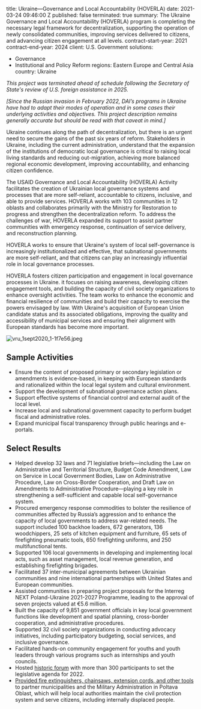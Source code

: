 
title: Ukraine—Governance and Local Accountability (HOVERLA)
date: 2021-03-24 09:46:00 Z
published: false
terminated: true
summary: The Ukraine Governance and Local Accountability (HOVERLA) program is completing
  the necessary legal framework for decentralization, supporting the operation of
  newly consolidated communities, improving services delivered to citizens, and advancing
  citizen engagement at all levels.
contract-start-year: 2021
contract-end-year: 2024
client: U.S. Government
solutions:
- Governance
- Institutional and Policy Reform
regions: Eastern Europe and Central Asia
country: Ukraine


<aside><em>This project was terminated ahead of schedule following the Secretary of State's review of U.S. foreign assistance in 2025.</em></aside>

*[Since the Russian invasion in February 2022, DAI’s programs in Ukraine have had to adapt their modes of operation and in some cases their underlying activities and objectives. This project description remains generally accurate but should be read with that caveat in mind.]*

Ukraine continues along the path of decentralization, but there is an urgent need to secure the gains of the past six years of reform. Stakeholders in Ukraine, including the current administration, understand that the expansion of the institutions of democratic local governance is critical to raising local living standards and reducing out-migration, achieving more balanced regional economic development, improving accountability, and enhancing citizen confidence.

The USAID Governance and Local Accountability (HOVERLA) Activity facilitates the creation of Ukrainian local governance systems and processes that are more self-reliant, accountable to citizens, inclusive, and able to provide services. HOVERLA works with 103 communities in 12 oblasts and collaborates primarily with the Ministry for Restoration to progress and strengthen the decentralization reform. To address the challenges of war, HOVERLA expanded its support to assist partner communities with emergency response, continuation of service delivery, and reconstruction planning.

HOVERLA works to ensure that Ukraine's system of local self-governance is increasingly institutionalized and effective, that subnational governments are more self-reliant, and that citizens can play an increasingly influential role in local governance processes.

HOVERLA fosters citizen participation and engagement in local governance processes in Ukraine. it focuses on raising awareness, developing citizen engagement tools, and building the capacity of civil society organizations to enhance oversight activities. The team works to enhance the economic and financial resilience of communities and build their capacity to exercise the powers envisaged by law. With Ukraine's acquisition of European Union candidate status and its associated obligations, improving the quality and accessibility of municipal services and ensuring their alignment with European standards has become more important.

![vru_1sept2020_1-1f7e56.jpeg](/uploads/vru_1sept2020_1-1f7e56.jpeg)

## Sample Activities

* Ensure the content of proposed primary or secondary legislation or amendments is evidence-based, in keeping with European standards and rationalized within the local legal system and cultural environment.
* Support the development of subnational governance action plans.
* Support effective systems of financial control and external audit of the local level.
* Increase local and subnational government capacity to perform budget fiscal and administrative roles.
* Expand municipal fiscal transparency through public hearings and e-portals.

## Select Results

* Helped develop 32 laws and 71 legislative briefs—including the Law on Administrative and Territorial Structure, Budget Code Amendment, Law on Service in Local Government Bodies, Law on Administrative Procedure, Law on Cross-Border Cooperation, and Draft Law on Amendments to Administrative Procedure—playing a key role in strengthening a self-sufficient and capable local self-governance system.
* Procured emergency response commodities to bolster the resilience of communities affected by Russia’s aggression and to enhance the capacity of local governments to address war-related needs. The support included 100 backhoe loaders, 672 generators, 136 woodchippers, 25 sets of kitchen equipment and furniture, 65 sets of firefighting pneumatic tools, 650 firefighting uniforms, and 250 multifunctional tents.
* Supported 106 local governments in developing and implementing local acts, such as asset management, local revenue generation, and establishing firefighting brigades.
* Facilitated 37 inter-municipal agreements between Ukrainian communities and nine international partnerships with United States and European communities.
* Assisted communities in preparing project proposals for the Interreg NEXT Poland-Ukraine 2021-2027 Programme, leading to the approval of seven projects valued at €5.6 million.
* Built the capacity of 9,851 government officials in key local government functions like development and spatial planning, cross-border cooperation, and administrative procedures.
* Supported 32 civil society organizations in conducting advocacy initiatives, including participatory budgeting, social services, and inclusive governance.
* Facilitated hands-on community engagement for youths and youth leaders through various programs such as internships and youth councils.
* Hosted [historic forum](https://www.dai.com/news/landmark-forum-shows-legislative-path-forward-for-decentralization-in-ukraine) with more than 300 participants to set the legislative agenda for 2022.
* [Provided fire extinguishers, chainsaws, extension cords, and other tools](https://daiglobal.exposure.co/pivoting-in-war-time) to partner municipalities and the Military Administration in Poltava Oblast, which will help local authorities maintain the civil protection system and serve citizens, including internally displaced people.
